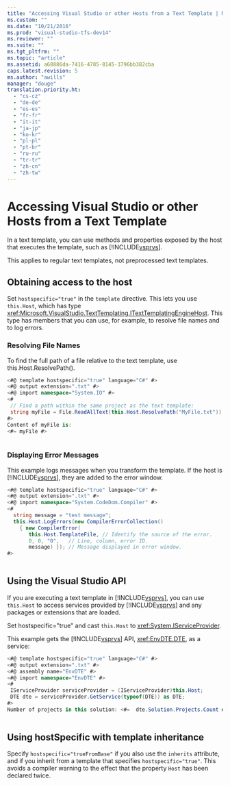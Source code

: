 ```yaml
---
title: "Accessing Visual Studio or other Hosts from a Text Template | Microsoft Docs"
ms.custom: ""
ms.date: "10/21/2016"
ms.prod: "visual-studio-tfs-dev14"
ms.reviewer: ""
ms.suite: ""
ms.tgt_pltfrm: ""
ms.topic: "article"
ms.assetid: a68886da-7416-4785-8145-3796bb382cba
caps.latest.revision: 5
ms.author: "awills"
manager: "douge"
translation.priority.ht: 
  - "cs-cz"
  - "de-de"
  - "es-es"
  - "fr-fr"
  - "it-it"
  - "ja-jp"
  - "ko-kr"
  - "pl-pl"
  - "pt-br"
  - "ru-ru"
  - "tr-tr"
  - "zh-cn"
  - "zh-tw"
---
```

# Accessing Visual Studio or other Hosts from a Text Template
In a text template, you can use methods and properties exposed by the host that executes the template, such as [!INCLUDE[vsprvs](../code-quality/includes/vsprvs_md.md)].  
  
 This applies to regular text templates, not preprocessed text templates.  
  
## Obtaining access to the host  
 Set `hostspecific="true"` in the `template` directive. This lets you use  `this.Host`, which has type <xref:Microsoft.VisualStudio.TextTemplating.ITextTemplatingEngineHost>. This type has members that you can use, for example, to resolve file names and to log errors.  
  
### Resolving File Names  
 To find the full path of a file relative to the text template, use this.Host.ResolvePath().  
  
```c#  
<#@ template hostspecific="true" language="C#" #>  
<#@ output extension=".txt" #>  
<#@ import namespace="System.IO" #>  
<#  
 // Find a path within the same project as the text template:  
 string myFile = File.ReadAllText(this.Host.ResolvePath("MyFile.txt"));  
#>  
Content of myFile is:  
<#= myFile #>  
  
```  
  
### Displaying Error Messages  
 This example logs messages when you transform the template. If the host is [!INCLUDE[vsprvs](../code-quality/includes/vsprvs_md.md)], they are added to the error window.  
  
```c#  
<#@ template hostspecific="true" language="C#" #>  
<#@ output extension=".txt" #>  
<#@ import namespace="System.CodeDom.Compiler" #>  
<#  
  string message = "test message";  
  this.Host.LogErrors(new CompilerErrorCollection()   
    { new CompilerError(  
       this.Host.TemplateFile, // Identify the source of the error.  
       0, 0, "0",   // Line, column, error ID.  
       message) }); // Message displayed in error window.  
#>  
  
```  
  
## Using the Visual Studio API  
 If you are executing a text template in [!INCLUDE[vsprvs](../code-quality/includes/vsprvs_md.md)], you can use `this.Host` to access services provided by [!INCLUDE[vsprvs](../code-quality/includes/vsprvs_md.md)] and any packages or extensions that are loaded.  
  
 Set hostspecific="true" and cast `this.Host` to <xref:System.IServiceProvider>.  
  
 This example gets the [!INCLUDE[vsprvs](../code-quality/includes/vsprvs_md.md)] API, <xref:EnvDTE.DTE>, as a service:  
  
```c#  
<#@ template hostspecific="true" language="C#" #>  
<#@ output extension=".txt" #>  
<#@ assembly name="EnvDTE" #>  
<#@ import namespace="EnvDTE" #>  
<#   
 IServiceProvider serviceProvider = (IServiceProvider)this.Host;  
 DTE dte = serviceProvider.GetService(typeof(DTE)) as DTE;    
#>  
Number of projects in this solution: <#=  dte.Solution.Projects.Count #>  
  
```  
  
## Using hostSpecific with template inheritance  
 Specify `hostspecific="trueFromBase"` if you also use the `inherits` attribute, and if you inherit from a template that specifies `hostspecific="true"`. This avoids a compiler warning to the effect that the property `Host` has been declared twice.
